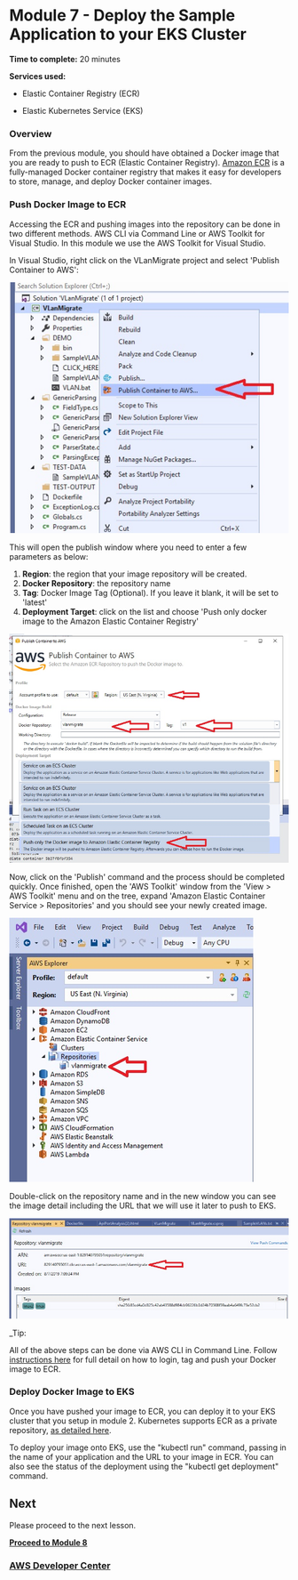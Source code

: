 # Module 7 - Deploy the Sample Application to your EKS Cluster


**Time to complete:** 20 minutes

**Services used:**

- Elastic Container Registry (ECR)

- Elastic Kubernetes Service (EKS)

### Overview

From the previous module, you should have obtained a Docker image that you are ready to push to ECR (Elastic Container Registry). [Amazon ECR](https://aws.amazon.com/ecr/) is a fully-managed Docker container registry that makes it easy for developers to store, manage, and deploy Docker container images.

### Push Docker Image to ECR

Accessing the ECR and pushing images into the repository can be done in two different methods. AWS CLI via Command Line or AWS Toolkit for Visual Studio. In this module we use the AWS Toolkit for Visual Studio.

In Visual Studio, right click on the VLanMigrate project and select 'Publish Container to AWS':

![Publish Container to AWS](/images/module-7/PublishContainer1.jpg)

This will open the publish window where you need to enter a few parameters as below:
1. __Region__: the region that your image repository will be created.
2. __Docker Repository__: the repository name
3. __Tag__: Docker Image Tag (Optional). If you leave it blank, it will be set to 'latest'
4. __Deployment Target__: click on the list and choose 'Push only docker image to the Amazon Elastic Container Registry'

![Publish Container to AWS](/images/module-7/PublishContainer2.jpg)

Now, click on the 'Publish' command and the process should be completed quickly. Once finished, open the 'AWS Toolkit' window from the 'View > AWS Toolkit' menu and on the tree, expand 'Amazon Elastic Container Service > Repositories' and you should see your newly created image. 

![AWS Toolkit](/images/module-7/PublishContainer3.jpg)

Double-click on the repository name and in the new window you can see the image detail including the URL that we will use it later to push to EKS.

![Repository Detail](/images/module-7/PublishContainer4.jpg)

_Tip:

All of the above steps can be done via AWS CLI in Command Line. Follow [instructions here](https://docs.aws.amazon.com/AmazonECR/latest/userguide/docker-push-ecr-image.html) for full detail on how to login, tag and push your Docker image to ECR.

### Deploy Docker Image to EKS
Once you have pushed your image to ECR, you can deploy it to your EKS cluster that you setup in module 2. Kubernetes supports ECR as a private repository, [as detailed here](https://kubernetes.io/docs/concepts/containers/images/#using-aws-ec2-container-registry).

To deploy your image onto EKS, use the "kubectl run" command, passing in the name of your application and the URL to your image in ECR. You can also see the status of the deployment using the "kubectl get deployment" command.


## Next

Please proceed to the next lesson.

**[Proceed to Module 8](/module-8)**


### [AWS Developer Center](https://developer.aws)
